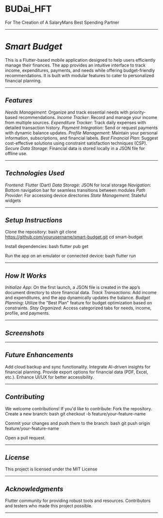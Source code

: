 # BUDai_HFT
For The Creation of A SalaryMans Best Spending Partner

---

# *Smart Budget*

This is a Flutter-based mobile application designed to help users efficiently manage their finances. The app provides an intuitive interface to track income, expenditures, payments, and needs while offering budget-friendly recommendations. It is built with modular features to cater to personalized financial planning.

---

## *Features*
*Needs Management*: Organize and track essential needs with priority-based recommendations.
*Income Tracker*: Record and manage your income from multiple sources.
*Expenditure Tracker*: Track daily expenses with detailed transaction history.
*Payment Integration*: Send or request payments with dynamic balance updates.
*Profile Management*: Maintain your personal information, subscriptions, and financial labels.
*Best Financial Plan*: Suggest cost-effective solutions using constraint satisfaction techniques (CSP).
*Secure Data Storage*: Financial data is stored locally in a JSON file for offline use.

---

## *Technologies Used*
*Frontend*: Flutter (Dart)
*Data Storage*: JSON for local storage
*Navigation*: Bottom navigation bar for seamless transitions between modules
*Path Provider*: For accessing device directories
*State Management*: Stateful widgets

---

## *Setup Instructions*
Clone the repository:
   bash
   git clone https://github.com/yourusername/smart-budget.git
   cd smart-budget
   
Install dependencies:
   bash
   flutter pub get
   
Run the app on an emulator or connected device:
   bash
   flutter run
   

---

## *How It Works*
*Initialize App*: On the first launch, a JSON file is created in the app’s document directory to store financial data.
*Track Transactions*: Add income and expenditures, and the app dynamically updates the balance.
*Budget Planning*: Utilize the "Best Plan" feature for budget optimization based on constraints.
*Stay Organized*: Access categorized tabs for needs, income, profile, and payments.

---

## *Screenshots*

---

## *Future Enhancements*
Add cloud backup and sync functionality.
Integrate AI-driven insights for financial planning.
Provide export options for financial data (PDF, Excel, etc.).
Enhance UI/UX for better accessibility.

---

## *Contributing*
We welcome contributions! If you'd like to contribute:
Fork the repository.
Create a new branch:
   bash
   git checkout -b feature/your-feature-name
   
Commit your changes and push them to the branch:
   bash
   git push origin feature/your-feature-name
   
Open a pull request.

---

## *License*
This project is licensed under the MIT License

---

## *Acknowledgments*
Flutter community for providing robust tools and resources.
Contributors and testers who made this project possible.

---
